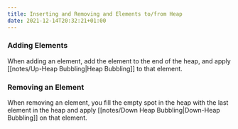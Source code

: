 ```yaml
---
title: Inserting and Removing and Elements to/from Heap
date: 2021-12-14T20:32:21+01:00
---
```


### Adding Elements
When adding an element, add the element to the end of the heap, and apply [[notes/Up-Heap Bubbling|Heap Bubbling]] to that element.

### Removing an Element
When removing an element, you fill the empty spot in the heap with the last element in the heap and apply [[notes/Down Heap Bubbling|Down-Heap Bubbling]] on that element.